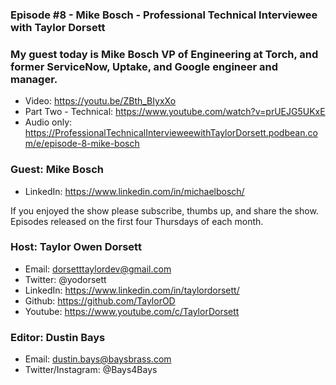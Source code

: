 ### Episode #8 - Mike Bosch - Professional Technical Interviewee with Taylor Dorsett

### My guest today is Mike Bosch VP of Engineering at Torch, and former ServiceNow, Uptake, and Google engineer and manager.

- Video: https://youtu.be/ZBth_BIyxXo
- Part Two - Technical: https://www.youtube.com/watch?v=prUEJG5UKxE
- Audio only: https://ProfessionalTechnicalIntervieweewithTaylorDorsett.podbean.com/e/episode-8-mike-bosch


### Guest: Mike Bosch
- LinkedIn: https://www.linkedin.com/in/michaelbosch/

If you enjoyed the show please subscribe, thumbs up, and share the show.
Episodes released on the first four Thursdays of each month.
### Host: Taylor Owen Dorsett
- Email: dorsetttaylordev@gmail.com
- Twitter: @yodorsett
- LinkedIn: https://www.linkedin.com/in/taylordorsett/
- Github: https://github.com/TaylorOD
- Youtube: https://www.youtube.com/c/TaylorDorsett

### Editor: Dustin Bays
- Email: dustin.bays@baysbrass.com
- Twitter/Instagram: @Bays4Bays
